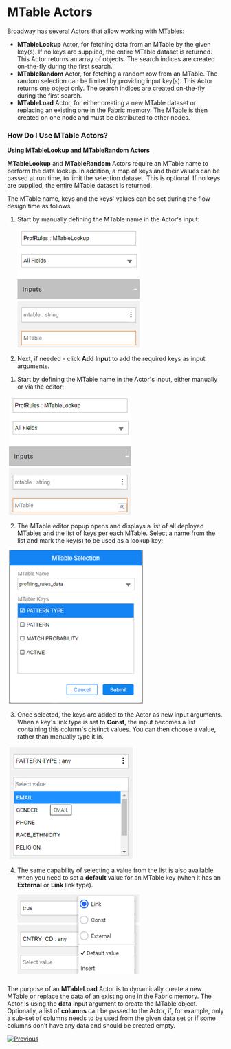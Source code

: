 # MTable Actors

Broadway has several Actors that allow working with [MTables](/articles/09_translations/06_mtables_overview.md):

* **MTableLookup** Actor, for fetching data from an MTable by the given key(s). If no keys are supplied, the entire MTable dataset is returned. This Actor returns an array of objects. The search indices are created on-the-fly during the first search. 
* **MTableRandom** Actor, for fetching a random row from an MTable. The random selection can be limited by providing input key(s). This Actor returns one object only. The search indices are created on-the-fly during the first search.
* **MTableLoad** Actor, for either creating a new MTable dataset or replacing an existing one in the Fabric memory. The MTable is then created on one node and must be distributed to other nodes.

### How Do I Use MTable Actors?

**Using MTableLookup and MTableRandom Actors**

**MTableLookup** and **MTableRandom** Actors require an MTable name to perform the data lookup. In addition, a map of keys and their values can be passed at run time, to limit the selection dataset. This is optional. If no keys are supplied, the entire MTable dataset is returned.

The MTable name, keys and the keys' values can be set during the flow design time as follows:

<studio>

1. Start by manually defining the MTable name in the Actor's input:

   <img src="../images/99_actors_09_0_studio.png"  />

2. Next, if needed - click **Add Input** to add the required keys as input arguments. 

</studio>

<web>

1. Start by defining the MTable name in the Actor's input, either manually or via the editor:

​		<img src="../images/99_actors_09_0_web.png"  />

2. The MTable editor popup opens and displays a list of all deployed MTables and the list of keys per each MTable. Select a name from the list and mark the key(s) to be used as a lookup key:

​		<img src="../images/99_actors_09_1.png" style="zoom:90%;" />

3. Once selected, the keys are added to the Actor as new input arguments. When a key's link type is set to **Const**, the input becomes a list containing this column's distinct values. You can then choose a value, rather than manually type it in. 

​		<img src="../images/99_actors_09_2.png"  />

4. The same capability of selecting a value from the list is also available when you need to set a **default** value for an MTable key (when it has an **External** or **Link** link type).

   <img src="../images/99_actors_09_3.png"  />

</web>

### 

The purpose of an **MTableLoad** Actor is to dynamically create a new MTable or replace the data of an existing one in the Fabric memory. The Actor is using the **data** input argument to create the MTable object. Optionally, a list of **columns** can be passed to the Actor, if, for example, only a sub-set of columns needs to be used from the given data set or if some columns don't have any data and should be created empty.



[![Previous](/articles/images/Previous.png)](08_sequence_implementation_guide.md)
